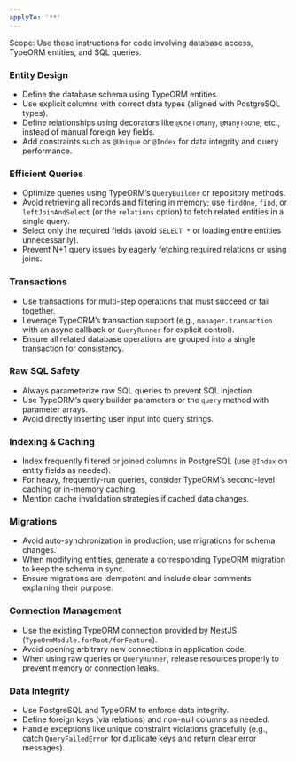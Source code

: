 ```yaml
---
applyTo: '**'
---
```

Scope: Use these instructions for code involving database access, TypeORM entities, and SQL queries.

### Entity Design
- Define the database schema using TypeORM entities.
- Use explicit columns with correct data types (aligned with PostgreSQL types).
- Define relationships using decorators like `@OneToMany`, `@ManyToOne`, etc., instead of manual foreign key fields.
- Add constraints such as `@Unique` or `@Index` for data integrity and query performance.

### Efficient Queries
- Optimize queries using TypeORM’s `QueryBuilder` or repository methods.
- Avoid retrieving all records and filtering in memory; use `findOne`, `find`, or `leftJoinAndSelect` (or the `relations` option) to fetch related entities in a single query.
- Select only the required fields (avoid `SELECT *` or loading entire entities unnecessarily).
- Prevent N+1 query issues by eagerly fetching required relations or using joins.

### Transactions
- Use transactions for multi-step operations that must succeed or fail together.
- Leverage TypeORM’s transaction support (e.g., `manager.transaction` with an async callback or `QueryRunner` for explicit control).
- Ensure all related database operations are grouped into a single transaction for consistency.

### Raw SQL Safety
- Always parameterize raw SQL queries to prevent SQL injection.
- Use TypeORM’s query builder parameters or the `query` method with parameter arrays.
- Avoid directly inserting user input into query strings.

### Indexing & Caching
- Index frequently filtered or joined columns in PostgreSQL (use `@Index` on entity fields as needed).
- For heavy, frequently-run queries, consider TypeORM’s second-level caching or in-memory caching.
- Mention cache invalidation strategies if cached data changes.

### Migrations
- Avoid auto-synchronization in production; use migrations for schema changes.
- When modifying entities, generate a corresponding TypeORM migration to keep the schema in sync.
- Ensure migrations are idempotent and include clear comments explaining their purpose.

### Connection Management
- Use the existing TypeORM connection provided by NestJS (`TypeOrmModule.forRoot/forFeature`).
- Avoid opening arbitrary new connections in application code.
- When using raw queries or `QueryRunner`, release resources properly to prevent memory or connection leaks.

### Data Integrity
- Use PostgreSQL and TypeORM to enforce data integrity.
- Define foreign keys (via relations) and non-null columns as needed.
- Handle exceptions like unique constraint violations gracefully (e.g., catch `QueryFailedError` for duplicate keys and return clear error messages).
